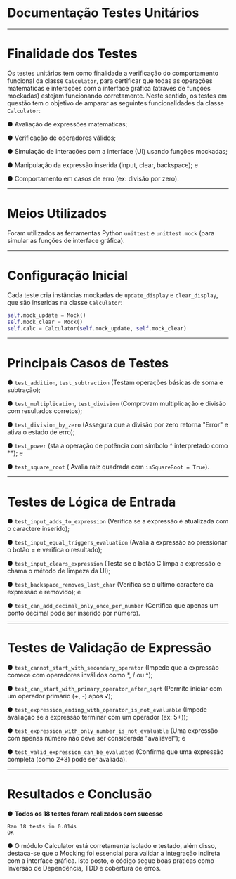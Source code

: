 # **Documentação Testes Unitários** 

---

# **Finalidade dos Testes**

Os testes unitários tem como finalidade a verificação do comportamento funcional da classe `Calculator`, para certificar que todas as operações matemáticas e interações com a interface gráfica (através de funções mockadas) estejam funcionando corretamente. Neste sentido, os testes em questão tem o objetivo de amparar as seguintes funcionalidades da classe `Calculator`:

● Avaliação de expressões matemáticas;

● Verificação de operadores válidos;

● Simulação de interações com a interface (UI) usando funções mockadas;

● Manipulação da expressão inserida (input, clear, backspace); e

● Comportamento em casos de erro (ex: divisão por zero).

---

# **Meios Utilizados**

Foram utilizados as ferramentas Python `unittest` e `unittest.mock` (para simular as funções de interface gráfica).

---

# **Configuração Inicial**

Cada teste cria instâncias mockadas de `update_display` e `clear_display`, que são inseridas na classe `Calculator`:

```python
self.mock_update = Mock()
self.mock_clear = Mock()
self.calc = Calculator(self.mock_update, self.mock_clear)
``` 

---

# **Principais Casos de Testes**

● `test_addition`, `test_subtraction` (Testam operações básicas de soma e subtração);

● `test_multiplication`, `test_division` (Comprovam multiplicação e divisão com resultados corretos);

● `test_division_by_zero` (Assegura que a divisão por zero retorna "Error" e ativa o estado de erro);

● `test_power` (sta a operação de potência com símbolo ^ interpretado como **); e

● `test_square_root` (	Avalia raiz quadrada com `isSquareRoot = True`).

---

# **Testes de Lógica de Entrada**

● `test_input_adds_to_expression` (Verifica se a expressão é atualizada com o caractere inserido);

● `test_input_equal_triggers_evaluation` (Avalia a expressão ao pressionar o botão = e verifica o resultado);

● `test_input_clears_expression` (Testa se o botão C limpa a expressão e chama o método de limpeza da UI);

● `test_backspace_removes_last_char` (Verifica se o último caractere da expressão é removido); e

● `test_can_add_decimal_only_once_per_number` (Certifica que apenas um ponto decimal pode ser inserido por número).

---

# **Testes de Validação de Expressão**

● `test_cannot_start_with_secondary_operator` (Impede que a expressão comece com operadores inválidos como *, / ou ^);

● `test_can_start_with_primary_operator_after_sqrt` (Permite iniciar com um operador primário (+, -) após √);

● `test_expression_ending_with_operator_is_not_evaluable` (Impede avaliação se a expressão terminar com um operador (ex: 5+));

● `test_expression_with_only_number_is_not_evaluable` (Uma expressão com apenas número não deve ser considerada "avaliável"); e

● `test_valid_expression_can_be_evaluated` (Confirma que uma expressão completa (como 2+3) pode ser avaliada).

---

# **Resultados e Conclusão**

● **Todos os 18 testes foram realizados com sucesso**

```
Ran 18 tests in 0.014s
OK
```

● O módulo Calculator está corretamente isolado e testado, além disso, destaca-se que o Mocking foi essencial para validar a integração indireta com a interface gráfica. Isto posto, o código segue boas práticas como Inversão de Dependência, TDD e cobertura de erros.


